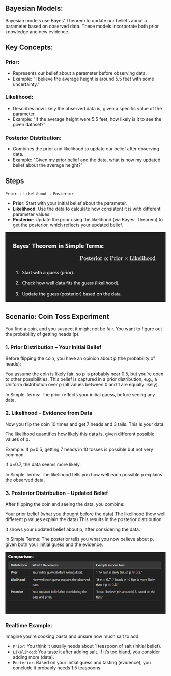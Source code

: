 ## Bayesian Models:

Bayesian models use Bayes' Theorem to update our beliefs about a parameter based on observed data. These models incorporate both prior knowledge and new evidence.

## Key Concepts:

### Prior:

- Represents our belief about a parameter before observing data.
- Example: "I believe the average height is around 5.5 feet with some uncertainty."

### Likelihood:

- Describes how likely the observed data is, given a specific value of the parameter.
- Example: "If the average height were 5.5 feet, how likely is it to see the given dataset?"

### Posterior Distribution:

- Combines the prior and likelihood to update our belief after observing data.
- Example: "Given my prior belief and the data, what is now my updated belief about the average height?"

## Steps

`Prior → Likelihood → Posterior`

- **Prior**: Start with your initial belief about the parameter.
- **Likelihood**: Use the data to calculate how consistent it is with different parameter values.
- **Posterior**: Update the prior using the likelihood (via Bayes' Theorem) to get the posterior, which reflects your updated belief.

![alt text](image.png)


## Scenario: Coin Toss Experiment

You find a coin, and you suspect it might not be fair. You want to figure out the probability of getting heads (p).

### 1. Prior Distribution – Your Initial Belief

Before flipping the coin, you have an opinion about p (the probability of heads):

You assume the coin is likely fair, so p is probably near 0.5, but you’re open to other possibilities.
This belief is captured in a prior distribution, e.g., a Uniform distribution over p (all values between 0 and 1 are equally likely).

In Simple Terms:
The prior reflects your initial guess, before seeing any data.

### 2. Likelihood – Evidence from Data

Now you flip the coin 10 times and get 7 heads and 3 tails. This is your data.

The likelihood quantifies how likely this data is, given different possible values of p.

Example: If p=0.5, getting 7 heads in 10 tosses is possible but not very common.

If p=0.7, the data seems more likely.

In Simple Terms:
The likelihood tells you how well each possible p explains the observed data.

### 3. Posterior Distribution – Updated Belief

After flipping the coin and seeing the data, you combine:

Your prior belief (what you thought before the data)
The likelihood (how well different p values explain the data)
This results in the posterior distribution:

It shows your updated belief about p, after considering the data.

In Simple Terms:
The posterior tells you what you now believe about p, given both your initial guess and the evidence.

![alt text](image-1.png)

### Realtime Example:

Imagine you're cooking pasta and unsure how much salt to add:

- `Prior`: You think it usually needs about 1 teaspoon of salt (initial belief).
- `Likelihood`: You taste it after adding salt. If it’s too bland, you consider adding more (data).
- `Posterior`: Based on your initial guess and tasting (evidence), you conclude it probably needs 1.5 teaspoons.